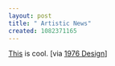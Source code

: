 ```yaml
--- 
layout: post
title: " Artistic News"
created: 1082371165
---
```

<a href="http://www.marumushi.com/apps/newsmap/newsmap.cfm">This</a> is cool. [via <a href="http://1976design.com/blog/">1976 Design</a>]
